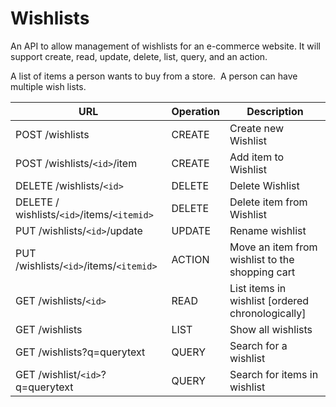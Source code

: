 # Wishlists
An API to allow management of wishlists for an e-commerce website. It will support create, read, update, delete, list, query, and an action.

A list of items a person wants to buy from a store.  A person can have multiple wish lists.

URL | Operation | Description
-- | -- | --
POST /wishlists | CREATE | Create new Wishlist
POST /wishlists/`<id>`/item | CREATE | Add item to Wishlist
DELETE /wishlists/`<id>` | DELETE | Delete Wishlist
DELETE / wishlists/`<id>`/items/`<itemid>` | DELETE | Delete item from Wishlist
PUT /wishlists/`<id>`/update | UPDATE | Rename wishlist
PUT /wishlists/`<id>`/items/`<itemid>` | ACTION | Move an item from wishlist   to the shopping cart
GET /wishlists/`<id>` | READ | List items in wishlist [ordered   chronologically]
GET /wishlists | LIST | Show all wishlists
GET /wishlists?q=querytext | QUERY | Search for a wishlist
GET /wishlist/`<id>`?q=querytext | QUERY | Search for items in   wishlist
